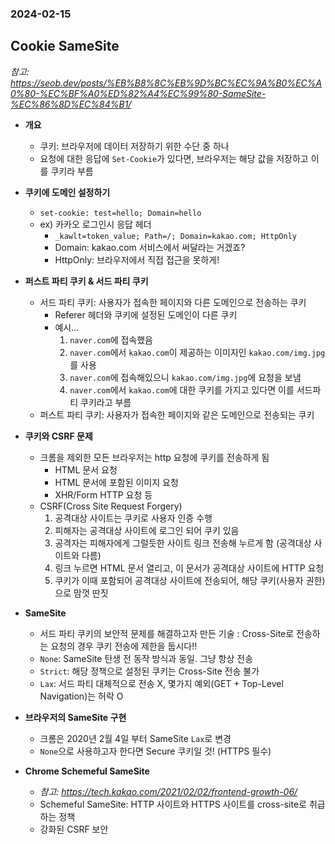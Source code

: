 ### 2024-02-15

## Cookie SameSite
*참고: https://seob.dev/posts/%EB%B8%8C%EB%9D%BC%EC%9A%B0%EC%A0%80-%EC%BF%A0%ED%82%A4%EC%99%80-SameSite-%EC%86%8D%EC%84%B1/*
- **개요**
  - 쿠키: 브라우저에 데이터 저장하기 위한 수단 중 하나
  - 요청에 대한 응답에 `Set-Cookie`가 있다면, 브라우저는 해당 값을 저장하고 이를 쿠키라 부름

- **쿠키에 도메인 설정하기**
  - `set-cookie: test=hello; Domain=hello`
  - ex) 카카오 로그인시 응답 헤더
    - `_kawlt=token_value; Path=/; Domain=kakao.com; HttpOnly`
    - Domain: kakao.com 서비스에서 써달라는 거겠죠?
    - HttpOnly: 브라우저에서 직접 접근을 못하게!

- **퍼스트 파티 쿠키 & 서드 파티 쿠키**
  - 서드 파티 쿠키: 사용자가 접속한 페이지와 다른 도메인으로 전송하는 쿠키
    - Referer 헤더와 쿠키에 설정된 도메인이 다른 쿠키
    - 예시...
      1. `naver.com`에 접속했음
      2. `naver.com`에서 `kakao.com`이 제공하는 이미지인 `kakao.com/img.jpg`를 사용
      3. `naver.com`에 접속해있으니 `kakao.com/img.jpg`에 요청을 보냄
      4. `naver.com`에서 `kakao.com`에 대한 쿠키를 가지고 있다면 이를 서드파티 쿠키라고 부름
  - 퍼스트 파티 쿠키: 사용자가 접속한 페이지와 같은 도메인으로 전송되는 쿠키

- **쿠키와 CSRF 문제**
  - 크롬을 제외한 모든 브라우저는 http 요청에 쿠키를 전송하게 됨
    - HTML 문서 요청
    - HTML 문서에 포함된 이미지 요청
    - XHR/Form HTTP 요청 등
  - CSRF(Cross Site Request Forgery)
    1. 공격대상 사이트는 쿠키로 사용자 인증 수행
    2. 피해자는 공격대상 사이트에 로그인 되어 쿠키 있음
    3. 공격자는 피해자에게 그럴듯한 사이트 링크 전송해 누르게 함 (공격대상 사이트와 다름)
    4. 링크 누르면 HTML 문서 열리고, 이 문서가 공격대상 사이트에 HTTP 요청
    5. 쿠키가 이때 포함되어 공격대상 사이트에 전송되어, 해당 쿠키(사용자 권한)으로 맘껏 딴짓

- **SameSite**
  - 서드 파티 쿠키의 보안적 문제를 해결하고자 만든 기술 : Cross-Site로 전송하는 요청의 경우 쿠키 전송에 제한을 둡시다!!
  - `None`: SameSite 탄생 전 동작 방식과 동일. 그냥 항상 전송
  - `Strict`: 해당 정책으로 설정된 쿠키는 Cross-Site 전송 불가
  - `Lax`: 서드 파티 대체적으로 전송 X, 몇가지 예외(GET + Top-Level Navigation)는 허락 O

- **브라우저의 SameSite 구현**
  - 크롬은 2020년 2월 4일 부터 SameSite `Lax`로 변경
  - `None`으로 사용하고자 한다면 Secure 쿠키일 것! (HTTPS 필수)

- **Chrome Schemeful SameSite**
  - *참고: https://tech.kakao.com/2021/02/02/frontend-growth-06/*
  - Schemeful SameSite: HTTP 사이트와 HTTPS 사이트를 cross-site로 취급하는 정책
  - 강화된 CSRF 보안
